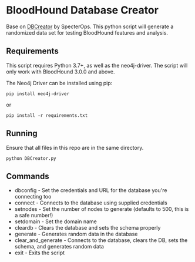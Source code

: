 # BloodHound Database Creator

Base on [DBCreator](https://github.com/BloodHoundAD/BloodHound-Tools/tree/master/DBCreator) by SpecterOps.
This python script will generate a randomized data set for testing BloodHound features and analysis.

## Requirements

This script requires Python 3.7+, as well as the neo4j-driver. The script will only work with BloodHound 3.0.0 and above.

The Neo4j Driver can be installed using pip:

```
pip install neo4j-driver
```

or

```
pip install -r requirements.txt
```

## Running

Ensure that all files in this repo are in the same directory.

```
python DBCreator.py
```

## Commands

- dbconfig - Set the credentials and URL for the database you're connecting too
- connect - Connects to the database using supplied credentials
- setnodes - Set the number of nodes to generate (defaults to 500, this is a safe number!)
- setdomain - Set the domain name
- cleardb - Clears the database and sets the schema properly
- generate - Generates random data in the database
- clear_and_generate - Connects to the database, clears the DB, sets the schema, and generates random data
- exit - Exits the script
